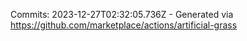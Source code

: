 Commits: 2023-12-27T02:32:05.736Z - Generated via https://github.com/marketplace/actions/artificial-grass
<br>
